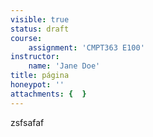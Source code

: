 ```yaml
---
visible: true
status: draft
course:
    assignment: 'CMPT363 E100'
instructor:
    name: 'Jane Doe'
title: página
honeypot: ''
attachments: {  }
---
```


zsfsafaf